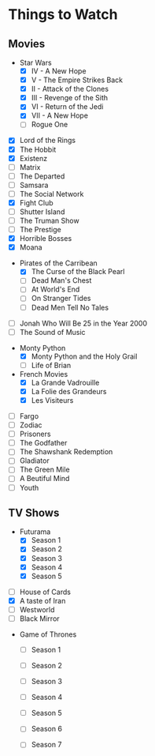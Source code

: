 # Things to Watch

## Movies

 - Star Wars
   - [X] IV - A New Hope
   - [X] V - The Empire Strikes Back
   - [X] II - Attack of the Clones
   - [X] III - Revenge of the Sith
   - [X] VI - Return of the Jedi
   - [X] VII - A New Hope
   - [ ] Rogue One
 - [X] Lord of the Rings
 - [X] The Hobbit
 - [X] Existenz
 - [ ] Matrix
 - [ ] The Departed
 - [ ] Samsara
 - [ ] The Social Network
 - [X] Fight Club
 - [ ] Shutter Island
 - [ ] The Truman Show
 - [ ] The Prestige
 - [X] Horrible Bosses
 - [X] Moana
 - Pirates of the Carribean
   - [X] The Curse of the Black Pearl
   - [ ] Dead Man's Chest
   - [ ] At World's End
   - [ ] On Stranger Tides
   - [ ] Dead Men Tell No Tales
 - [ ] Jonah Who Will Be 25 in the Year 2000
 - [ ] The Sound of Music
 - Monty Python
   - [X] Monty Python and the Holy Grail
   - [ ] Life of Brian
 - French Movies
   - [X] La Grande Vadrouille
   - [X] La Folie des Grandeurs
   - [X] Les Visiteurs
 - [ ] Fargo
 - [ ] Zodiac
 - [ ] Prisoners
 - [ ] The Godfather
 - [ ] The Shawshank Redemption
 - [ ] Gladiator
 - [ ] The Green Mile
 - [ ] A Beutiful Mind
 - [ ] Youth

## TV Shows

 - Futurama
   - [X] Season 1
   - [X] Season 2
   - [X] Season 3
   - [X] Season 4
   - [X] Season 5
 - [ ] House of Cards
 - [X] A taste of Iran
 - [ ] Westworld
 - [ ] Black Mirror
 - Game of Thrones
   - [ ] Season 1 
   - [ ] Season 2
   - [ ] Season 3
   - [ ] Season 4
   - [ ] Season 5
   - [ ] Season 6
   - [ ] Season 7

